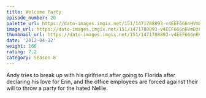 ```yaml
---
title: Welcome Party
episode_number: 20
palette_url: https://dato-images.imgix.net/151/1471788893-v4EEF666nHVmDzLSyCVS0qWzIOW.jpg?ixlib=rb-1.1.0&ch=DPR%2CWidth&auto=enhance&palette=json
image_url: https://dato-images.imgix.net/151/1471788893-v4EEF666nHVmDzLSyCVS0qWzIOW.jpg?ixlib=rb-1.1.0&ch=DPR%2CWidth&auto=compress%2Cformat&w=500
thumbnail_url: https://dato-images.imgix.net/151/1471788893-v4EEF666nHVmDzLSyCVS0qWzIOW.jpg?ixlib=rb-1.1.0&ch=DPR%2CWidth&auto=enhance&w=500&h=280&fit=crop&fm=jpg
date: '2012-04-12'
weight: 166
rating: 7.2
category: Season 8
---
```


Andy tries to break up with his girlfriend after going to Florida after declaring his love for Erin, and the office employees are forced against their will to throw a party for the hated Nellie.